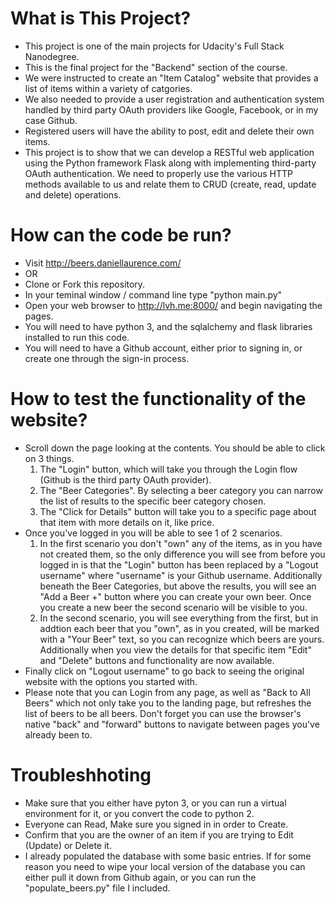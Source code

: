 # What is This Project?
* This project is one of the main projects for Udacity's Full Stack Nanodegree.
* This is the final project for the "Backend" section of the course.
* We were instructed to create an "Item Catalog" website that provides a list of items within a variety of catgories.
* We also needed to provide a user registration and authentication system handled by third party OAuth providers like Google, Facebook, or in my case Github.
* Registered users will have the ability to post, edit and delete their own items.
* This project is to show that we can develop a RESTful web application using the Python framework Flask along with implementing third-party OAuth authentication. We need to properly use the various HTTP methods available to us and relate them to CRUD (create, read, update and delete) operations.

# How can the code be run?
* Visit http://beers.daniellaurence.com/
* OR
* Clone or Fork this repository.
* In your teminal window / command line type "python main.py"
* Open your web browser to http://lvh.me:8000/ and begin navigating the pages.
* You will need to have python 3, and the sqlalchemy and flask libraries installed to run this code.
* You will need to have a Github account, either prior to signing in, or create one through the sign-in process.

# How to test the functionality of the website?
* Scroll down the page looking at the contents. You should be able to click on 3 things.
    1. The "Login" button, which will take you through the Login flow (Github is the third party OAuth provider).
    2. The "Beer Categories". By selecting a beer category you can narrow the list of results to the specific beer category chosen.
    3. The "Click for Details" button will take you to a specific page about that item with more details on it, like price.
* Once you've logged in you will be able to see 1 of 2 scenarios.
    1. In the first scenario you don't "own" any of the items, as in you have not created them, so the only difference you will see from before you logged in is that the "Login" button has been replaced by a "Logout username" where "username" is your Github username. Additionally beneath the Beer Categories, but above the results, you will see an "Add a Beer +" button where you can create your own beer. Once you create a new beer the second scenario will be visible to you.
    2. In the second scenario, you will see everything from the first, but in addtion each beer that you "own", as in you created, will be marked with a "Your Beer" text, so you can recognize which beers are yours. Additionally when you view the details for that specific item "Edit" and "Delete" buttons and functionality are now available.
* Finally click on "Logout username" to go back to seeing the original website with the options you started with.
* Please note that you can Login from any page, as well as "Back to All Beers" which not only take you to the landing page, but refreshes the list of beers to be all beers. Don't forget you can use the browser's native "back" and "forward" buttons to navigate between pages you've already been to.

# Troubleshhoting
* Make sure that you either have pyton 3, or you can run a virtual environment for it, or you convert the code to python 2.
* Everyone can Read, Make sure you signed in in order to Create.
* Confirm that you are the owner of an item if you are trying to Edit (Update) or Delete it.
* I already populated the database with some basic entries. If for some reason you need to wipe your local version of the database you can either pull it down from Github again, or you can run the "populate_beers.py" file I included.
